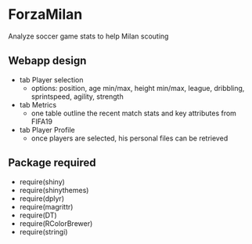 # ForzaMilan
Analyze soccer game stats to help Milan scouting

## Webapp design
- tab Player selection
  - options: position, age min/max, height min/max, league, dribbling, sprintspeed, agility, strength 
- tab Metrics
  - one table outline the recent match stats and key attributes from FIFA19
- tab Player Profile
  - once players are selected, his personal files can be retrieved


## Package required
- require(shiny)
- require(shinythemes)
- require(dplyr)
- require(magrittr)
- require(DT)
- require(RColorBrewer)
- require(stringi)

